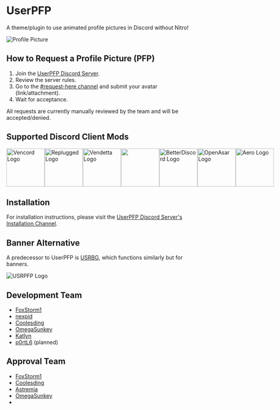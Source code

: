 # UserPFP

A theme/plugin to use animated profile pictures in Discord without Nitro!

![Profile Picture](https://i.ibb.co/M1zw6C1/image-2023-10-15-150534630.jpg)

## How to Request a Profile Picture (PFP)

1. Join the [UserPFP Discord Server](https://dsc.gg/UserPFP).
2. Review the server rules.
3. Go to the [#request-here channel](https://discord.com/channels/1129784704267210844/1162800344603037856) and submit your avatar (link/attachment).
4. Wait for acceptance.

All requests are currently manually reviewed by the team and will be accepted/denied.

## Supported Discord Client Mods

<div style="display: flex; justify-content: space-between;">
    <a href="https://vencord.dev/"><img src="https://i.ibb.co/r7T3twT/cbghhgpcnddeihccjmnadmkaejncjndb-logo.webp" alt="Vencord Logo" width="100"/></a>
    <a href="https://replugged.dev/"><img src="https://i.ibb.co/6mdQKcH/109933208-s-200-v-4.png" alt="Replugged Logo" width="100"/></a>
    <a href="https://vendetta.rocks/"><img src="https://i.ibb.co/vQFh0dy/112445065-s-280-v-4.png" alt="Vendetta Logo" width="100"/></a>
    <a href="https://aliucord.com/"><img src="https://i.ibb.co/n1d4bjS/68747470733a2f2f692e6962622e636f2f567152307a36582f37383838313432322e706e67.png" alt "Aliucord Logo" width="100"/></a>
    <a href="https://betterdiscord.app/"><img src="https://betterdiscord.app/resources/branding/logo_solid.png" alt="BetterDiscord Logo" width="100"/></a>
    <a href="https://openasar.dev/"><img src="https://goosemod.com/img/logo.jpg" alt="OpenAsar Logo" width="100"/></a>
    <a href="https://aero.icu/"><img src="https://i.ibb.co/vVGLRct/Transparent.png" alt="Aero Logo" width="100"/></a>
</div>

## Installation

For installation instructions, please visit the [UserPFP Discord Server's Installation Channel](https://discord.com/channels/1129784704267210844/1158831661832745030).

## Banner Alternative

A predecessor to UserPFP is [USRBG](https://github.com/Discord-Custom-Covers/usrbg), which functions similarly but for banners.

![USRPFP Logo](https://i.imgur.com/HaFW8J6.png)

## Development Team

- [FoxStorm1](https://github.com/Yeetov)
- [nexpid](https://github.com/nexpid)
- [Coolesding](https://github.com/coolesding)
- [OmegaSunkey](https://github.com/OmegaSunkey)
- [Katlyn](https://github.com/katlyn)
- [p0rtL6](https://github.com/p0rtL6) (planned)

## Approval Team

- [FoxStorm1](https://github.com/Yeetov)
- [Coolesding](https://github.com/coolesding)
- [Astremia](https://github.com/Astremia)
- [OmegaSunkey](https://github.com/OmegaSunkey)
- 
